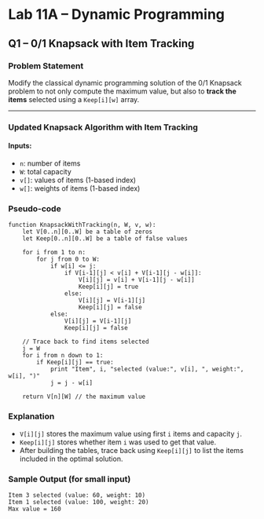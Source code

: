 # Lab 11A – Dynamic Programming

## Q1 – 0/1 Knapsack with Item Tracking

### Problem Statement

Modify the classical dynamic programming solution of the 0/1 Knapsack problem to not only compute the maximum value, but also to **track the items** selected using a `Keep[i][w]` array.

---

### Updated Knapsack Algorithm with Item Tracking

#### Inputs:
- `n`: number of items
- `W`: total capacity
- `v[]`: values of items (1-based index)
- `w[]`: weights of items (1-based index)



### Pseudo-code

```plaintext
function KnapsackWithTracking(n, W, v, w):
    let V[0..n][0..W] be a table of zeros
    let Keep[0..n][0..W] be a table of false values

    for i from 1 to n:
        for j from 0 to W:
            if w[i] <= j:
                if V[i-1][j] < v[i] + V[i-1][j - w[i]]:
                    V[i][j] = v[i] + V[i-1][j - w[i]]
                    Keep[i][j] = true
                else:
                    V[i][j] = V[i-1][j]
                    Keep[i][j] = false
            else:
                V[i][j] = V[i-1][j]
                Keep[i][j] = false

    // Trace back to find items selected
    j = W
    for i from n down to 1:
        if Keep[i][j] == true:
            print "Item", i, "selected (value:", v[i], ", weight:", w[i], ")"
            j = j - w[i]

    return V[n][W] // the maximum value
```



### Explanation

- `V[i][j]` stores the maximum value using first `i` items and capacity `j`.
- `Keep[i][j]` stores whether item `i` was used to get that value.
- After building the tables, trace back using `Keep[i][j]` to list the items included in the optimal solution.



### Sample Output (for small input)

```
Item 3 selected (value: 60, weight: 10)
Item 1 selected (value: 100, weight: 20)
Max value = 160
```


